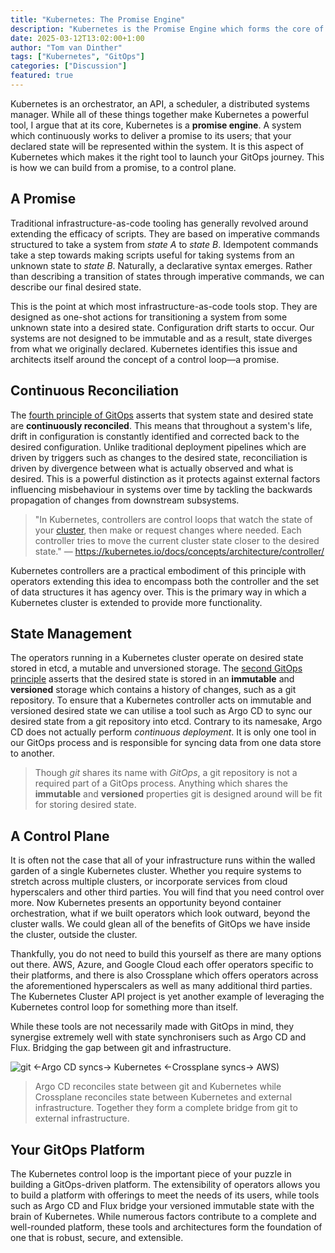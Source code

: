 ```yaml
---
title: "Kubernetes: The Promise Engine"
description: "Kubernetes is the Promise Engine which forms the core of a GitOps-driven platform. How do we go from a promise to a control plane?"
date: 2025-03-12T13:02:00+1:00
author: "Tom van Dinther"
tags: ["Kubernetes", "GitOps"]
categories: ["Discussion"]
featured: true
---
```

Kubernetes is an orchestrator, an API, a scheduler, a distributed systems manager. While all of these things together make Kubernetes a powerful tool, I argue that at its core, Kubernetes is a **promise engine**. A system which continuously works to deliver a promise to its users; that your declared state will be represented within the system. It is this aspect of Kubernetes which makes it the right tool to launch your GitOps journey. This is how we can build from a promise, to a control plane.

## A Promise

Traditional infrastructure-as-code tooling has generally revolved around extending the efficacy of scripts. They are based on imperative commands structured to take a system from *state A* to *state B*. Idempotent commands take a step towards making scripts useful for taking systems from an unknown state to *state B*. Naturally, a declarative syntax emerges. Rather than describing a transition of states through imperative commands, we can describe our final desired state.

This is the point at which most infrastructure-as-code tools stop. They are designed as one-shot actions for transitioning a system from some unknown state into a desired state. Configuration drift starts to occur. Our systems are not designed to be immutable and as a result, state diverges from what we originally declared. Kubernetes identifies this issue and architects itself around the concept of a control loop—a promise.

## Continuous Reconciliation

The [fourth principle of GitOps](https://opengitops.dev/#principles) asserts that system state and desired state are **continuously reconciled**. This means that throughout a system's life, drift in configuration is constantly identified and corrected back to the desired configuration. Unlike traditional deployment pipelines which are driven by triggers such as changes to the desired state, reconciliation is driven by divergence between what is actually observed and what is desired. This is a powerful distinction as it protects against external factors influencing misbehaviour in systems over time by tackling the backwards propagation of changes from downstream subsystems.

> "In Kubernetes, controllers are control loops that watch the state of your [cluster](https://kubernetes.io/docs/reference/glossary/?all=true#term-cluster), then make or request changes where needed. Each controller tries to move the current cluster state closer to the desired state." — https://kubernetes.io/docs/concepts/architecture/controller/

Kubernetes controllers are a practical embodiment of this principle with operators extending this idea to encompass both the controller and the set of data structures it has agency over. This is the primary way in which a Kubernetes cluster is extended to provide more functionality.

## State Management

The operators running in a Kubernetes cluster operate on desired state stored in etcd, a mutable and unversioned storage. The [second GitOps principle](https://opengitops.dev/#principles) asserts that the desired state is stored in an **immutable** and **versioned** storage which contains a history of changes, such as a git repository. To ensure that a Kubernetes controller acts on immutable and versioned desired state we can utilise a tool such as Argo CD to sync our desired state from a git repository into etcd. Contrary to its namesake, Argo CD does not actually perform *continuous deployment*. It is only one tool in our GitOps process and is responsible for syncing data from one data store to another.

>  Though *git* shares its name with *GitOps*, a git repository is not a required part of a GitOps process. Anything which shares the **immutable** and **versioned** properties git is designed around will be fit for storing desired state.

## A Control Plane

It is often not the case that all of your infrastructure runs within the walled garden of a single Kubernetes cluster. Whether you require systems to stretch across multiple clusters, or incorporate services from cloud hyperscalers and other third parties. You will find that you need control over more. Now Kubernetes presents an opportunity beyond container orchestration, what if we built operators which look outward, beyond the cluster walls. We could glean all of the benefits of GitOps we have inside the cluster, outside the cluster.

Thankfully, you do not need to build this yourself as there are many options out there. AWS, Azure, and Google Cloud each offer operators specific to their platforms, and there is also Crossplane which offers operators across the aforementioned hyperscalers as well as many additional third parties. The Kubernetes Cluster API project is yet another example of leveraging the Kubernetes control loop for something more than itself.

While these tools are not necessarily made with GitOps in mind, they synergise extremely well with state synchronisers such as Argo CD and Flux. Bridging the gap between git and infrastructure.

![git <-Argo CD syncs-> Kubernetes <-Crossplane syncs-> AWS)](/assets/images/gitops-argocd-crossplane-synergy.webp)
> Argo CD reconciles state between git and Kubernetes while Crossplane reconciles state between Kubernetes and external infrastructure. Together they form a complete bridge from git to external infrastructure.
## Your GitOps Platform

The Kubernetes control loop is the important piece of your puzzle in building a GitOps-driven platform. The extensibility of operators allows you to build a platform with offerings to meet the needs of its users, while tools such as Argo CD and Flux bridge your versioned immutable state with the brain of Kubernetes. While numerous factors contribute to a complete and well-rounded platform, these tools and architectures form the foundation of one that is robust, secure, and extensible.